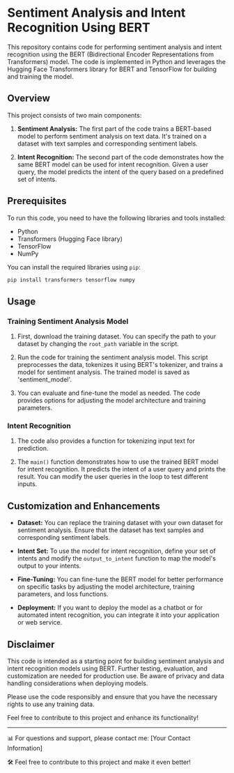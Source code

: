 # Sentiment Analysis and Intent Recognition Using BERT

This repository contains code for performing sentiment analysis and intent recognition using the BERT (Bidirectional Encoder Representations from Transformers) model. The code is implemented in Python and leverages the Hugging Face Transformers library for BERT and TensorFlow for building and training the model.

## Overview

This project consists of two main components:

1. **Sentiment Analysis:** The first part of the code trains a BERT-based model to perform sentiment analysis on text data. It's trained on a dataset with text samples and corresponding sentiment labels.

2. **Intent Recognition:** The second part of the code demonstrates how the same BERT model can be used for intent recognition. Given a user query, the model predicts the intent of the query based on a predefined set of intents.

## Prerequisites

To run this code, you need to have the following libraries and tools installed:

- Python
- Transformers (Hugging Face library)
- TensorFlow
- NumPy

You can install the required libraries using `pip`:

```bash
pip install transformers tensorflow numpy
```

## Usage

### Training Sentiment Analysis Model

1. First, download the training dataset. You can specify the path to your dataset by changing the `root_path` variable in the script.

2. Run the code for training the sentiment analysis model. This script preprocesses the data, tokenizes it using BERT's tokenizer, and trains a model for sentiment analysis. The trained model is saved as 'sentiment_model'.

3. You can evaluate and fine-tune the model as needed. The code provides options for adjusting the model architecture and training parameters.

### Intent Recognition

1. The code also provides a function for tokenizing input text for prediction.

2. The `main()` function demonstrates how to use the trained BERT model for intent recognition. It predicts the intent of a user query and prints the result. You can modify the user queries in the loop to test different inputs.

## Customization and Enhancements

- **Dataset:** You can replace the training dataset with your own dataset for sentiment analysis. Ensure that the dataset has text samples and corresponding sentiment labels.

- **Intent Set:** To use the model for intent recognition, define your set of intents and modify the `output_to_intent` function to map the model's output to your intents.

- **Fine-Tuning:** You can fine-tune the BERT model for better performance on specific tasks by adjusting the model architecture, training parameters, and loss functions.

- **Deployment:** If you want to deploy the model as a chatbot or for automated intent recognition, you can integrate it into your application or web service.

## Disclaimer

This code is intended as a starting point for building sentiment analysis and intent recognition models using BERT. Further testing, evaluation, and customization are needed for production use. Be aware of privacy and data handling considerations when deploying models.

Please use the code responsibly and ensure that you have the necessary rights to use any training data.

Feel free to contribute to this project and enhance its functionality!

---

📊 For questions and support, please contact me: [Your Contact Information]

🛠️ Feel free to contribute to this project and make it even better!
